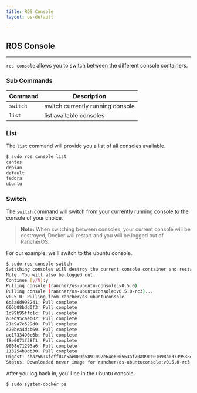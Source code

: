 ```yaml
---
title: ROS Console
layout: os-default

---
```


## ROS Console
---

`ros console` allows you to switch between the different console containers.

### Sub Commands

|Command | Description |
|--------|-------------|
| `switch`	| switch currently running console |
| `list`	| list available consoles |

### List

The `list` command will provide you a list of all consoles available.

```bash
$ sudo ros console list
centos
debian
default
fedora
ubuntu
```

### Switch

The `switch` command will switch from your currently running console to the console of your choice. 

> **Note:** When switching between consoles, your current console will be destroyed, Docker will restart and you will be logged out of RancherOS. 

For our example, we'll switch to the ubuntu console. 

```bash
$ sudo ros console switch
Switching consoles will destroy the current console container and restart Docker.
Note: You will also be logged out.
Continue [y/N]:y
Pulling console (rancher/os-ubuntu-console:v0.5.0)
Pulling console (rancher/os-ubuntuconsole:v0.5.0-rc3)...
v0.5.0: Pulling from rancher/os-ubuntuconsole
6d3a6d998241: Pull complete 
606b08bdd0f3: Pull complete 
1d99b95ffc1c: Pull complete 
a3ed95caeb02: Pull complete 
21e9a7e529d0: Pull complete 
c70bea4dcb69: Pull complete 
ac1733490c6b: Pull complete 
f8e0071f38f1: Pull complete 
9808e71293a6: Pull complete 
113254b8db30: Pull complete 
Digest: sha256:4fcff04e5ae009b5891092e64e600563af70a090c01098a03739538d04291afa
Status: Downloaded newer image for rancher/os-ubuntuconsole:v0.5.0-rc3
```

After you log back in, you'll be in the ubuntu console. 

```bash
$ sudo system-docker ps
```


